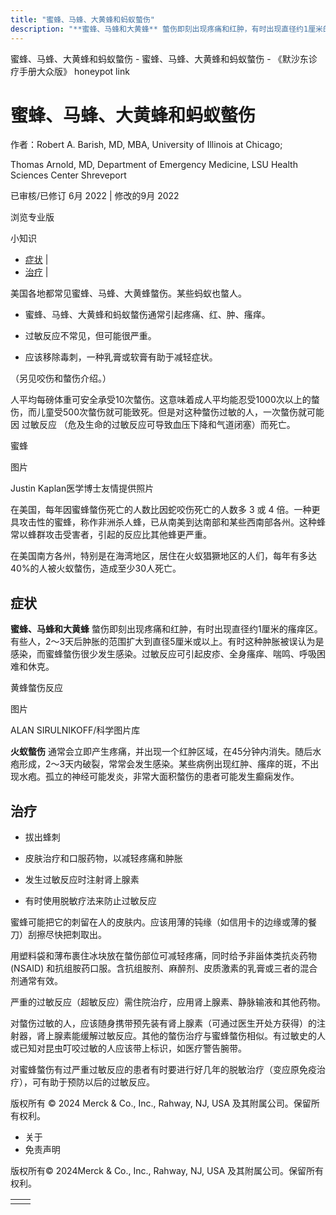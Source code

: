 ```yaml
---
title: "蜜蜂、马蜂、大黄蜂和蚂蚁螫伤"
description: "**蜜蜂、马蜂和大黄蜂** 螫伤即刻出现疼痛和红肿，有时出现直径约1厘米的瘙痒区。有些人，2～3天后肿胀的范围扩大到直径5厘米或以上。有时这种肿胀被误认为是感染，而蜜蜂螫伤很少发生感染。过敏反应可引起皮疹、全身瘙痒、喘鸣、呼吸困难和休克。"
---
```


﻿蜜蜂、马蜂、大黄蜂和蚂蚁螫伤 \- 蜜蜂、马蜂、大黄蜂和蚂蚁螫伤 \- 《默沙东诊疗手册大众版》 honeypot link

# 蜜蜂、马蜂、大黄蜂和蚂蚁螫伤

作者：Robert A. Barish, MD, MBA, University of Illinois at Chicago;

Thomas Arnold, MD, Department of Emergency Medicine, LSU Health Sciences
Center Shreveport

已审核/已修订 6月 2022 \| 修改的9月 2022

浏览专业版

小知识

- [症状](#症状_v829073_zh) \|
- [治疗](#治疗_v829078_zh) \|

美国各地都常见蜜蜂、马蜂、大黄蜂螫伤。某些蚂蚁也螫人。

- 蜜蜂、马蜂、大黄蜂和蚂蚁螫伤通常引起疼痛、红、肿、瘙痒。

- 过敏反应不常见，但可能很严重。

- 应该移除毒刺，一种乳膏或软膏有助于减轻症状。


（另见咬伤和螫伤介绍。）

人平均每磅体重可安全承受10次螫伤。这意味着成人平均能忍受1000次以上的螫伤，而儿童受500次螫伤就可能致死。但是对这种螫伤过敏的人，一次螫伤就可能因 过敏反应 （危及生命的过敏反应可导致血压下降和气道闭塞）而死亡。

蜜蜂



图片

Justin Kaplan医学博士友情提供照片

在美国，每年因蜜蜂螫伤死亡的人数比因蛇咬伤死亡的人数多 3 或 4 倍。一种更具攻击性的蜜蜂，称作非洲杀人蜂，已从南美到达南部和某些西南部各州。这种蜂常以蜂群攻击受害者，引起的反应比其他蜂更严重。

在美国南方各州，特别是在海湾地区，居住在火蚁猖獗地区的人们，每年有多达40%的人被火蚁螫伤，造成至少30人死亡。

## 症状

**蜜蜂、马蜂和大黄蜂** 螫伤即刻出现疼痛和红肿，有时出现直径约1厘米的瘙痒区。有些人，2～3天后肿胀的范围扩大到直径5厘米或以上。有时这种肿胀被误认为是感染，而蜜蜂螫伤很少发生感染。过敏反应可引起皮疹、全身瘙痒、喘鸣、呼吸困难和休克。

黄蜂螫伤反应



图片

ALAN SIRULNIKOFF/科学图片库

**火蚁螫伤** 通常会立即产生疼痛，并出现一个红肿区域，在45分钟内消失。随后水疱形成，2～3天内破裂，常常会发生感染。某些病例出现红肿、瘙痒的斑，不出现水疱。孤立的神经可能发炎，非常大面积螫伤的患者可能发生癫痫发作。

## 治疗

- 拔出蜂刺

- 皮肤治疗和口服药物，以减轻疼痛和肿胀

- 发生过敏反应时注射肾上腺素

- 有时使用脱敏疗法来防止过敏反应


蜜蜂可能把它的刺留在人的皮肤内。应该用薄的钝缘（如信用卡的边缘或薄的餐刀）刮擦尽快把刺取出。

用塑料袋和薄布裹住冰块放在螫伤部位可减轻疼痛，同时给予非甾体类抗炎药物 (NSAID) 和抗组胺药口服。含抗组胺剂、麻醉剂、皮质激素的乳膏或三者的混合剂通常有效。

严重的过敏反应（超敏反应）需住院治疗，应用肾上腺素、静脉输液和其他药物。

对螫伤过敏的人，应该随身携带预先装有肾上腺素（可通过医生开处方获得）的注射器，肾上腺素能缓解过敏反应。其他的螫伤治疗与蜜蜂螫伤相似。有过敏史的人或已知对昆虫叮咬过敏的人应该带上标识，如医疗警告腕带。

对蜜蜂螫伤有过严重过敏反应的患者有时要进行好几年的脱敏治疗（变应原免疫治疗），可有助于预防以后的过敏反应。



版权所有 © 2024
Merck & Co., Inc., Rahway, NJ, USA 及其附属公司。保留所有权利。

- 关于
- 免责声明

版权所有© 2024Merck & Co., Inc., Rahway, NJ, USA 及其附属公司。保留所有权利。

|     |     |
| --- | --- |
|  |  |